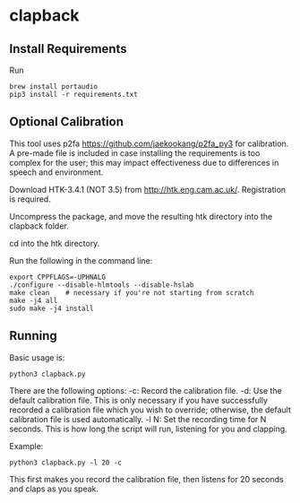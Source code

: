 # clapback

## Install Requirements

Run

```
brew install portaudio
pip3 install -r requirements.txt
```

## Optional Calibration

This tool uses p2fa https://github.com/jaekookang/p2fa_py3 for calibration. A pre-made file is included in case installing the requirements is too complex for the user; this may impact effectiveness due to differences in speech and environment.

Download HTK-3.4.1 (NOT 3.5) from http://htk.eng.cam.ac.uk/. Registration is required.

Uncompress the package, and move the resulting htk directory into the clapback folder. 

cd into the htk directory. 

Run the following in the command line:

```
export CPPFLAGS=-UPHNALG
./configure --disable-hlmtools --disable-hslab
make clean    # necessary if you're not starting from scratch
make -j4 all
sudo make -j4 install
```

## Running

Basic usage is:

```
python3 clapback.py
```

There are the following options:
-c: Record the calibration file.
-d: Use the default calibration file. This is only necessary if you have successfully recorded a calibration file which you wish to override; otherwise, the default calibration file is used automatically.
-l N: Set the recording time for N seconds. This is how long the script will run, listening for you and clapping.

Example:

```
python3 clapback.py -l 20 -c
```

This first makes you record the calibration file, then listens for 20 seconds and claps as you speak.
